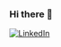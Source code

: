### Hi there 👋

<!--
**JhanviRafalia/JhanviRafalia** is a ✨ _special_ ✨ repository because its `README.md` (this file) appears on your GitHub profile.

Here are some ideas to get you started:

- 🔭 I’m currently working on ...
- 🌱 I’m currently learning ...
- 👯 I’m looking to collaborate on ...
- 🤔 I’m looking for help with ...
- 💬 Ask me about ...
- 📫 How to reach me: ...
- 😄 Pronouns: ...
- ⚡ Fun fact: ...
-->

<a href="https://www.linkedin.com/in/jhanvir/"><img alt="LinkedIn" src="https://img.shields.io/badge/linkedin%20-%230077B5.svg?&style=for-the-badge&logo=linkedin&logoColor=white"/></a>

<!--
<a href="https://github.com/JhanviRafalia">
  <img align="center" src="https://github-readme-streak-stats.herokuapp.com/?user=JhanviRafalia&theme=material-palenight" />
</a><br>
<a href="https://github.com/JhanviRafalia">
  <img align="center" src="https://github-readme-stats.vercel.app/api?username=JhanviRafalia&show_icons=true&theme=material-palenight" />
</a><br>
<a href="https://github.com/JhanviRafalia">
  <img align="center" src="https://github-readme-stats.vercel.app/api/top-langs/?username=JhanviRafalia&layout=compact&theme=material-palenight" />
</a><br>
-->
